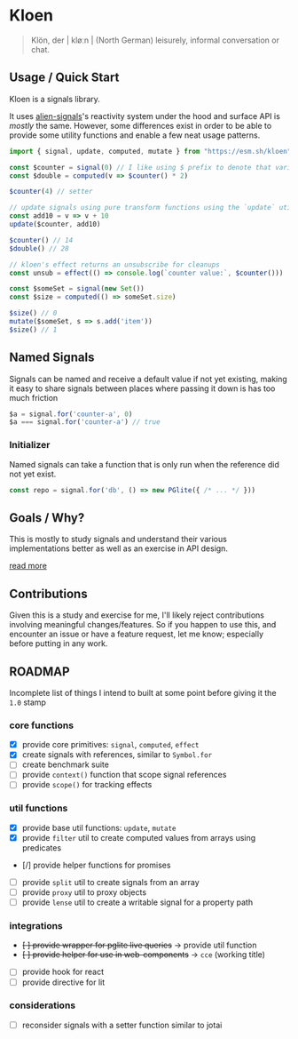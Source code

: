 # Kloen

> Klön, der | kløːn |
>   (North German) leisurely, informal conversation or chat.

## Usage / Quick Start

Kloen is a signals library.

It uses [alien-signals]'s reactivity system under the hood and surface API is *mostly* the same.
However, some differences exist in order to be able to provide some utility functions and enable a few neat usage patterns.

```js
import { signal, update, computed, mutate } from "https://esm.sh/kloen"

const $counter = signal(0) // I like using $ prefix to denote that variable contains a signal
const $double = computed(v => $counter() * 2)

$counter(4) // setter

// update signals using pure transform functions using the `update` utility
const add10 = v => v + 10
update($counter, add10)

$counter() // 14
$double() // 28

// kloen's effect returns an unsubscribe for cleanups
const unsub = effect(() => console.log(`counter value:`, $counter()))

const $someSet = signal(new Set())
const $size = computed(() => someSet.size)

$size() // 0
mutate($someSet, s => s.add('item'))
$size() // 1

```

## Named Signals

Signals can be named and receive a default value if not yet existing,
making it easy to share signals between places where passing it down is
has too much friction

```js
$a = signal.for('counter-a', 0)
$a === signal.for('counter-a') // true
```

### Initializer 

Named signals can take a function that is only run when the reference did not yet exist.

```js
const repo = signal.for('db', () => new PGlite({ /* ... */ }))
```


## Goals / Why?

This is mostly to study signals and understand their various implementations better as well as an exercise in API design.

[read more](./dev-docs/why.md)

## Contributions

Given this is a study and exercise for me, I'll likely reject contributions involving meaningful changes/features.
So if you happen to use this, and encounter an issue or have a feature request, let me know; especially before putting in any work.

## ROADMAP

Incomplete list of things I intend to built at some point before giving it the `1.0` stamp

### core functions
- [x] provide core primitives: `signal`, `computed`, `effect`
- [x] create signals with references, similar to `Symbol.for`
- [ ] create benchmark suite
- [ ] provide `context()` function that scope signal references
- [ ] provide `scope()` for tracking effects

### util functions
- [x] provide base util functions: `update`, `mutate`
- [x] provide `filter` util to create computed values from arrays using predicates
- [/] provide helper functions for promises
- [ ] provide `split` util to create signals from an array
- [ ] provide `proxy` util to proxy objects
- [ ] provide `lense` util to create a writable signal for a property path

### integrations

- ~~[ ] provide wrapper for pglite live queries~~ -> provide util function
- ~~[ ] provide helper for use in web-components~~ -> `cce` (working title)
- [ ] provide hook for react
- [ ] provide directive for lit

### considerations
- [ ] reconsider signals with a setter function similar to jotai

[alien-signals]: https://github.com/stackblitz/alien-signals
